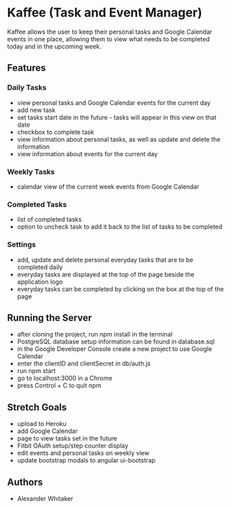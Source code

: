 # Kaffee (Task and Event Manager)
Kaffee allows the user to keep their personal tasks and Google Calendar events in one place, allowing them to view what needs to be completed today and in the upcoming week.

## Features

### Daily Tasks
- view personal tasks and Google Calendar events for the current day
- add new task
- set tasks start date in the future - tasks will appear in this view on that date
- checkbox to complete task
- view information about personal tasks, as well as update and delete the information
- view information about events for the current day

### Weekly Tasks
- calendar view of the current week events from Google Calendar

### Completed Tasks
- list of completed tasks
- option to uncheck task to add it back to the list of tasks to be completed

### Settings
- add, update and delete personal everyday tasks that are to be completed daily
- everyday tasks are displayed at the top of the page beside the application logo
- everyday tasks can be completed by clicking on the box at the top of the page

## Running the Server
- after cloning the project, run npm install in the terminal
- PostgreSQL database setup information can be found in database.sql
- in the Google Developer Console create a new project to use Google Calendar
- enter the clientID and clientSecret in db/auth.js
- run npm start
- go to localhost:3000 in a Chrome
- press Control + C to quit npm

## Stretch Goals
- upload to Heroku
- add Google Calendar
- page to view tasks set in the future
- Fitbit OAuth setup/step counter display
- edit events and personal tasks on weekly view
- update bootstrap modals to angular ui-bootstrap

## Authors
- Alexander Whitaker
